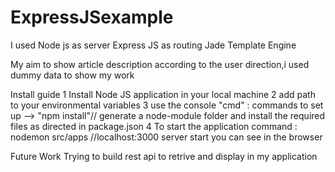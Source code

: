 # ExpressJSexample
I used Node js as server
       Express JS as routing
       Jade Template Engine
       
My aim to show article description according to the user direction,i used dummy data to show my work

Install guide
1 Install Node JS application in your local machine
2 add path to your environmental variables
3 use the console "cmd" : commands to set up --> "npm install"// generate a node-module folder and install the required files as directed in package.json
4 To start the application command : nodemon src/apps //localhost:3000 server start you can see in the browser

Future Work
Trying to build rest api to retrive and display in my application

